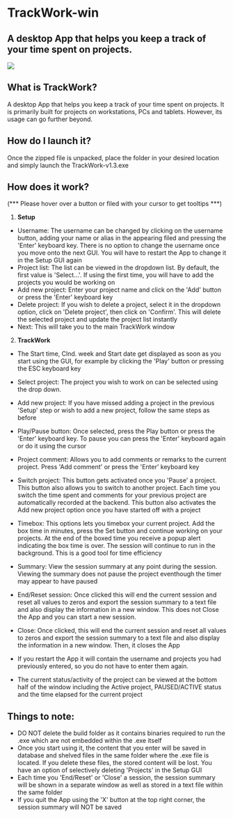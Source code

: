 # TrackWork-win
## A desktop App that helps you keep a track of your time spent on projects.

<img src="images/TrackWork-v1.3-latest">

**What is TrackWork?**
---
A desktop App that helps you keep a track of your time spent on projects. It is primarily built for projects on workstations, PCs and tablets. 
However, its usage can go further beyond.

**How do I launch it?**
---
Once the zipped file is unpacked, place the folder in your desired location and simply launch the TrackWork-v1.3.exe

**How does it work?**
---
(*** Please hover over a button or filed with your cursor to get tooltips ***)
1. **Setup**
- Username: The username can be changed by clicking on the username button, adding your name or alias in the appearing filed and pressing the 'Enter' keyboard key.
There is no option to change the username once you move onto the next GUI. You will have to restart the App to change it in the Setup GUI again
- Project list: The list can be viewed in the dropdown list. By default, the first value is 'Select...'. If using the first time, you will have to add the projects you would be working on
- Add new project: Enter your project name and click on the 'Add' button or press the 'Enter' keyboard key
- Delete project: If you wish to delete a project, select it in the dropdown option, click on 'Delete project', then click on 'Confirm'. This will delete the selected project and update the project list instantly
- Next: This will take you to the main TrackWork window

2. **TrackWork**
- The Start time, Clnd. week and Start date get displayed as soon as you start using the GUI, for example by clicking the 'Play' button or pressing the ESC keyboard key
- Select project: The project you wish to work on can be selected using the drop down. 
- Add new project: If you have missed adding a project in the previous 'Setup' step or wish to add a new project, follow the same steps as before
- Play/Pause button: Once selected, press the Play button or press the 'Enter' keyboard key. To pause you can press the 'Enter' keyboard again or do it using the cursor
- Project comment: Allows you to add comments or remarks to the current project. Press 'Add comment' or press the 'Enter' keyboard key
- Switch project: This button gets activated once you 'Pause' a project. This button also allows you to switch to another project. Each time you switch the time spent
and comments for your previous project are automatically recorded at the backend. This button also activates the Add new project option once you have started off with a project
- Timebox: This options lets you timebox your current project. Add the box time in minutes, press the Set button and continue working on your projects. At the end of the 
boxed time you receive a popup alert indicating the box time is over. The session will continue to run in the background. This is a good tool for time efficiency
- Summary: View the session summary at any point during the session. Viewing the summary does not pause the project eventhough the timer may appear to have paused
- End/Reset session: Once clicked this will end the current session and reset all values to zeros and export the session summary to a text file and also display the 
information in a new window. This does not Close the App and you can start a new session.
- Close: Once clicked, this will end the current session and reset all values to zeros and export the session summary to a text file and also display the 
information in a new window. Then, it closes the App

- If you restart the App it will contain the username and projects you had previously entered, so you do not have to enter them again.
- The current status/activity of the project can be viewed at the bottom half of the window including the Active project, PAUSED/ACTIVE status and the time elapsed
for the current project

**Things to note:**
---
- DO NOT delete the build folder as it contains binaries required to run the .exe which are not embedded within the .exe itself
- Once you start using it, the content that you enter will be saved in database and shelved files in the same folder where the .exe file is located. If you delete these
files, the stored content will be lost. You have an option of selectively deleting 'Projects' in the Setup GUI
- Each time you 'End/Reset' or 'Close' a session, the session summary will be shown in a separate window as well as stored in a text file within the same folder
- If you quit the App using the 'X' button at the top right corner, the session summary will NOT be saved
